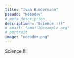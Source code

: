 ```yaml
---
title: "Ivan Biedermann"
pseudo: "Neeodev"
# meta description
description : "Science !!!"
# email: "email2@example.org"
# portrait
image: "neeodev.png"
---
```

Science !!!
